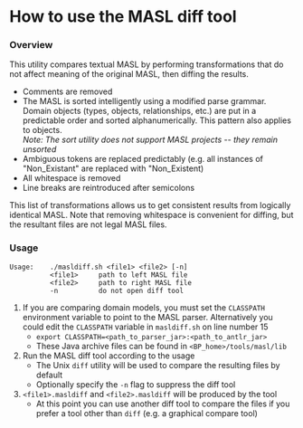 How to use the MASL diff tool
=============================

### Overview

This utility compares textual MASL by performing transformations that do not
affect meaning of the original MASL, then diffing the results.

* Comments are removed
* The MASL is sorted intelligently using a modified parse grammar. Domain objects
  (types, objects, relationships, etc.) are put in a predictable order and sorted
  alphanumerically. This pattern also applies to objects.  
_Note: The sort utility does not support MASL projects -- they remain unsorted_
* Ambiguous tokens are replaced predictably (e.g. all instances of
  "Non_Existant" are replaced with "Non_Existent)
* All whitespace is removed
* Line breaks are reintroduced after semicolons

This list of transformations allows us to get consistent results from logically
identical MASL. Note that removing whitespace is convenient for diffing, but the
resultant files are not legal MASL files.

### Usage

```
Usage:    ./masldiff.sh <file1> <file2> [-n]
          <file1>     path to left MASL file
          <file2>     path to right MASL file
          -n          do not open diff tool
```

1. If you are comparing domain models, you must set the `CLASSPATH` environment
   variable to point to the MASL parser. Alternatively you could edit the
   `CLASSPATH` variable in `masldiff.sh` on line number 15
    * `export CLASSPATH=<path_to_parser_jar>:<path_to_antlr_jar>`
    * These Java archive files can be found in `<BP_home>/tools/masl/lib`
2. Run the MASL diff tool according to the usage
    * The Unix `diff` utility will be used to compare the resulting files by
      default
    * Optionally specify the `-n` flag to suppress the diff tool
3. `<file1>.masldiff` and `<file2>.masldiff` will be produced by the tool
    * At this point you can use another diff tool to compare the files if you
      prefer a tool other than `diff` (e.g. a graphical compare tool)
